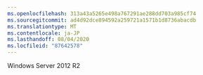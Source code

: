 ```yaml
---
ms.openlocfilehash: 313a43a5265e498a767291ae288dd703a985cf74
ms.sourcegitcommit: ad4d92dce894592a259721a1571b1d8736abacdb
ms.translationtype: MT
ms.contentlocale: ja-JP
ms.lasthandoff: 08/04/2020
ms.locfileid: "87642578"
---
```

Windows Server 2012 R2
